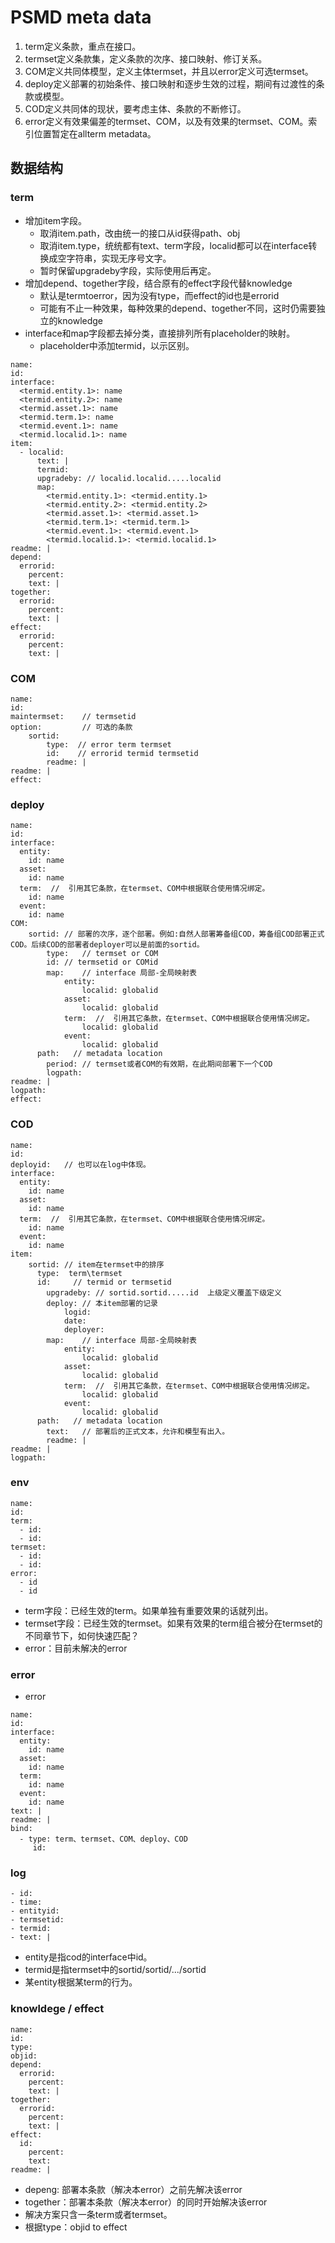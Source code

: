 # PSMD meta data

1. term定义条款，重点在接口。
1. termset定义条款集，定义条款的次序、接口映射、修订关系。
1. COM定义共同体模型，定义主体termset，并且以error定义可选termset。
1. deploy定义部署的初始条件、接口映射和逐步生效的过程，期间有过渡性的条款或模型。
1. COD定义共同体的现状，要考虑主体、条款的不断修订。
1. error定义有效果偏差的termset、COM，以及有效果的termset、COM。索引位置暂定在allterm metadata。

## 数据结构

###  term

- 增加item字段。
  - 取消item.path，改由统一的接口从id获得path、obj
  - 取消item.type，统统都有text、term字段，localid都可以在interface转换成空字符串，实现无序号文字。
  - 暂时保留upgradeby字段，实际使用后再定。
- 增加depend、together字段，结合原有的effect字段代替knowledge
  - 默认是termtoerror，因为没有type，而effect的id也是errorid
  - 可能有不止一种效果，每种效果的depend、together不同，这时仍需要独立的knowledge
- interface和map字段都去掉分类，直接排列所有placeholder的映射。
    - placeholder中添加termid，以示区别。

~~~
name:
id:
interface:
  <termid.entity.1>: name
  <termid.entity.2>: name
  <termid.asset.1>: name
  <termid.term.1>: name
  <termid.event.1>: name
  <termid.localid.1>: name
item:
  - localid:
      text: |
      termid: 
      upgradeby: // localid.localid.....localid
      map:
        <termid.entity.1>: <termid.entity.1>
        <termid.entity.2>: <termid.entity.2>
        <termid.asset.1>: <termid.asset.1>
        <termid.term.1>: <termid.term.1>
        <termid.event.1>: <termid.event.1>
        <termid.localid.1>: <termid.localid.1>
readme: |
depend:
  errorid:
    percent:
    text: | 
together:
  errorid:
    percent:
    text: |
effect:
  errorid:
    percent:
    text: |
~~~

###  COM

~~~
name:
id:
maintermset:    // termsetid 
option:         // 可选的条款
    sortid:     
        type:  // error term termset
        id:    // errorid termid termsetid
        readme: |
readme: |
effect:
~~~

###  deploy

~~~
name:
id:
interface:
  entity:
    id: name
  asset:
    id: name
  term:  //  引用其它条款，在termset、COM中根据联合使用情况绑定。
    id: name
  event:
    id: name
COM:
    sortid: // 部署的次序，逐个部署。例如:自然人部署筹备组COD，筹备组COD部署正式COD。后续COD的部署者deployer可以是前面的sortid。
        type:   // termset or COM
        id: // termsetid or COMid
        map:    // interface 局部-全局映射表
            entity:
                localid: globalid
            asset:
                localid: globalid
            term:  //  引用其它条款，在termset、COM中根据联合使用情况绑定。
                localid: globalid
            event:
                localid: globalid
      path:   // metadata location
        period: // termset或者COM的有效期，在此期间部署下一个COD
        logpath:
readme: |
logpath:
effect:

~~~

### COD

~~~
name:
id:
deployid:   // 也可以在log中体现。
interface:
  entity:
    id: name
  asset:
    id: name
  term:  //  引用其它条款，在termset、COM中根据联合使用情况绑定。
    id: name
  event:
    id: name
item:
    sortid: // item在termset中的排序
      type:  term\termset
      id:     // termid or termsetid
        upgradeby: // sortid.sortid.....id  上级定义覆盖下级定义
        deploy: // 本item部署的记录
            logid:
            date:
            deployer:
        map:    // interface 局部-全局映射表
            entity:
                localid: globalid
            asset:
                localid: globalid
            term:  //  引用其它条款，在termset、COM中根据联合使用情况绑定。
                localid: globalid
            event:
                localid: globalid
      path:   // metadata location
        text:   // 部署后的正式文本，允许和模型有出入。
        readme: |
readme: |
logpath: 
~~~


### env

~~~
name:
id:
term:
  - id:
  - id:
termset:
  - id:
  - id:
error:
  - id
  - id
~~~
- term字段：已经生效的term。如果单独有重要效果的话就列出。
- termset字段：已经生效的termset。如果有效果的term组合被分在termset的不同章节下，如何快速匹配？
- error：目前未解决的error

### error

- error
~~~
name:
id:
interface:
  entity:
    id: name
  asset:
    id: name
  term:
    id: name
  event:
    id: name
text: |
readme: |
bind:
  - type: term、termset、COM、deploy、COD
     id:
~~~

### log
~~~
- id:
- time:
- entityid:
- termsetid:
- termid:
- text: |
~~~
- entity是指cod的interface中id。
- termid是指termset中的sortid/sortid/.../sortid
- 某entity根据某term的行为。

### knowldege / effect

~~~
name:
id:
type:
objid:
depend:
  errorid:
    percent:
    text: | 
together:
  errorid:
    percent:
    text: |
effect:
  id:
    percent:
    text:
readme: |
~~~
- depeng: 部署本条款（解决本error）之前先解决该error
- together：部署本条款（解决本error）的同时开始解决该error
- 解决方案只含一条term或者termset。
- 根据type：objid to effect
